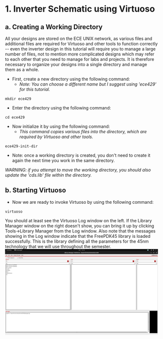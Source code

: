 # 1. Inverter Schematic using Virtuoso

## a. Creating a Working Directory
All your designs are stored on the ECE UNIX network, as various files and additional files are required for Virtuoso and other tools to function correctly -- even the inverter design in this tutorial will require you to manage a large number of files, not to mention more complicated designs which may refer to each other that you need to manage for labs and projects. It is therefore necessary to organize your designs into a single directory and manage them as a whole.

* First, create a new directory using the following command:
  - _Note: You can choose a different name but I suggest using 'ece429' for this tutorial._
```
mkdir ece429
```
  * Enter the directory using the following command:
```
cd ece429
```
* Now initialize it by using the following command:
  - _This command copies various files into the directory, which are required by Virtuoso and other tools._
```
ece429-init-dir
```

* Note: once a working directory is created, you don't need to create it again the next time you work in the same directory.

_WARNING: if you attempt to move the working directory, you should also update the 'cds.lib' file within the directory._

## b. Starting Virtuoso

* Now we are ready to invoke Virtuoso by using the following command:
```
virtuoso
```
You should at least see the Virtuoso Log window on the left. If the Library Manager window on the right doesn't show, you can bring it up by clicking Tools→Library Manager from the Log window. Also note that the messages showing in the Log window indicate that the FreePDK45 library is loaded successfully. This is the library defining all the parameters for the 45nm technology that we will use throughout the semester.
![1](../assets/fig/11.png)
